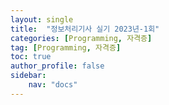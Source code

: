 ```yaml
---
layout: single
title:  "정보처리기사 실기 2023년-1회"
categories: [Programming, 자격증]
tag: [Programming, 자격증]
toc: true
author_profile: false
sidebar:
    nav: "docs"
---
```


